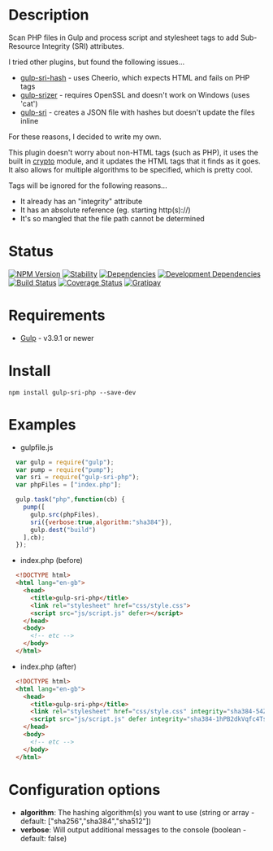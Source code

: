 Description
===========

Scan PHP files in Gulp and process script and stylesheet tags to add Sub-Resource Integrity (SRI) attributes.

I tried other plugins, but found the following issues...
* [gulp-sri-hash](https://www.npmjs.com/package/gulp-sri-hash) - uses Cheerio, which expects HTML and fails on PHP tags
* [gulp-srizer](https://www.npmjs.com/package/gulp-srizer) - requires OpenSSL and doesn't work on Windows (uses 'cat')
* [gulp-sri](https://www.npmjs.com/package/gulp-sri) - creates a JSON file with hashes but doesn't update the files inline

For these reasons, I decided to write my own.  

This plugin doesn't worry about non-HTML tags (such as PHP), it uses the built in [crypto](https://nodejs.org/api/crypto.html) module, and it updates the HTML tags that it finds as it goes. It also allows for multiple algorithms to be specified, which is pretty cool.

Tags will be ignored for the following reasons...
* It already has an "integrity" attribute
* It has an absolute reference (eg. starting http(s)://)
* It's so mangled that the file path cannot be determined

Status
======

[![NPM Version](http://img.shields.io/npm/v/gulp-sri-php.svg?style=flat)](https://www.npmjs.org/package/gulp-sri-php) [![Stability](https://img.shields.io/badge/stability-stable-brightgreen.svg?style=flat)](https://github.com/riklewis/gulp-sri-php) [![Dependencies](http://img.shields.io/david/riklewis/gulp-sri-php.svg?style=flat)](https://david-dm.org/riklewis/gulp-sri-php) [![Development Dependencies](http://img.shields.io/david/dev/riklewis/gulp-sri-php.svg?style=flat)](https://david-dm.org/riklewis/gulp-sri-php?type=dev) [![Build Status](http://img.shields.io/travis/riklewis/gulp-sri-php.svg?style=flat)](https://travis-ci.org/riklewis/gulp-sri-php)
[![Coverage Status](http://img.shields.io/coveralls/riklewis/gulp-sri-php.svg?style=flat)](https://coveralls.io/r/riklewis/gulp-sri-php?branch=master) [![Gratipay](https://img.shields.io/gratipay/project/gulp-sri-php.svg)](https://gratipay.com/gulp-sri-php/)

Requirements
============

* [Gulp](https://gulpjs.com) - v3.9.1 or newer


Install
=======

    npm install gulp-sri-php --save-dev


Examples
========

* gulpfile.js
```javascript
  var gulp = require("gulp");
  var pump = require("pump");
  var sri = require("gulp-sri-php");
  var phpFiles = ["index.php"];

  gulp.task("php",function(cb) {
    pump([
      gulp.src(phpFiles),
      sri({verbose:true,algorithm:"sha384"}),
      gulp.dest("build")
    ],cb);
  });
```

* index.php (before)
```html
  <!DOCTYPE html>
  <html lang="en-gb">
    <head>
      <title>gulp-sri-php</title>
      <link rel="stylesheet" href="css/style.css">
      <script src="js/script.js" defer></script>
    </head>
    <body>
      <!-- etc -->
    </body>
  </html>
```

* index.php (after)
```html
  <!DOCTYPE html>
  <html lang="en-gb">
    <head>
      <title>gulp-sri-php</title>
      <link rel="stylesheet" href="css/style.css" integrity="sha384-54Zl+ll6X3PdHPKfBjEU8TtSZc29x/y3anYm06KOlBpMAZcRS9Zw4YwloXptTN0n" crossorigin="anonymous">
      <script src="js/script.js" defer integrity="sha384-1hPB2dkVqfc4TsrWjuj7Ot6EjZpPCT8SXkMPcFVS72GywaLYlgGGC21Bden2FYc0" crossorigin="anonymous"></script>
    </head>
    <body>
      <!-- etc -->
    </body>
  </html>
```


Configuration options
==========

* **algorithm**: The hashing algorithm(s) you want to use (string or array - default: ["sha256","sha384","sha512"])
* **verbose**: Will output additional messages to the console (boolean - default: false)
